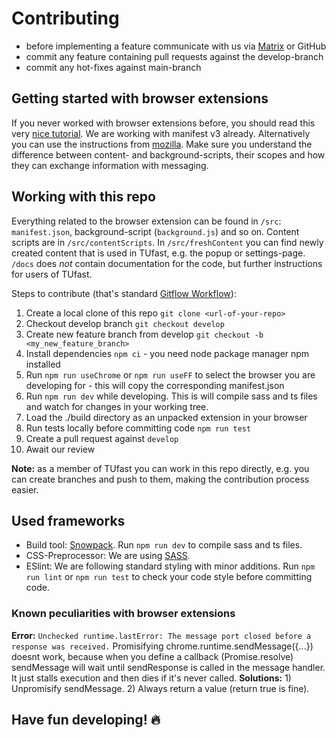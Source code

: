 # Contributing

- before implementing a feature communicate with us via [Matrix](https://matrix.to/#/#tu-fast:tu-dresden.de) or GitHub
- commit any feature containing pull requests against the develop-branch
- commit any hot-fixes against main-branch

## Getting started with browser extensions

If you never worked with browser extensions before, you should read this very [nice tutorial](https://developer.chrome.com/docs/extensions/mv2/getstarted/). We are working with manifest v3 already. Alternatively you can use the instructions from [mozilla](https://developer.mozilla.org/de/docs/Mozilla/Add-ons/WebExtensions/Your_first_WebExtension). Make sure you understand the difference between content- and background-scripts, their scopes and how they can exchange information with messaging.

## Working with this repo

Everything related to the browser extension can be found in `/src`: `manifest.json`, background-script (`background.js`) and so on. Content scripts are in `/src/contentScripts`. In `/src/freshContent` you can find newly created content that is used in TUfast, e.g. the popup or settings-page. `/docs` does _not_ contain documentation for the code, but further instructions for users of TUfast. 

Steps to contribute (that's standard [Gitflow Workflow](https://www.atlassian.com/git/tutorials/comparing-workflows/gitflow-workflow)):

1. Create a local clone of this repo `git clone <url-of-your-repo>`
2. Checkout develop branch `git checkout develop`
3. Create new feature branch from develop `git checkout -b <my_new_feature_branch>`
4. Install dependencies `npm ci` - you need node package manager npm installed
5. Run `npm run useChrome` or `npm run useFF` to select the browser you are developing for - this will copy the corresponding manifest.json
6. Run `npm run dev` while developing. This is will compile sass and ts files and watch for changes in your working tree.
7. Load the ./build directory as an unpacked extension in your browser
8. Run tests locally before committing code `npm run test`
9. Create a pull request against `develop`
10. Await our review

**Note:** as a member of TUfast you can work in this repo directly, e.g. you can create branches and push to them, making the contribution process easier.

## Used frameworks
- Build tool: [Snowpack](https://www.snowpack.dev/). Run `npm run dev` to compile sass and ts files.
- CSS-Preprocessor: We are using [SASS](https://sass-lang.com/).
- ESlint: We are following standard styling with minor additions. Run `npm run lint` or `npm run test` to check your code style before committing code.

### Known peculiarities with browser extensions
**Error:** `Unchecked runtime.lastError: The message port closed before a response was received.` Promisifying chrome.runtime.sendMessage({...}) doesnt work, because when you define a callback (Promise.resolve) sendMessage will wait until sendResponse is called in the message handler. It just stalls execution and then dies if it's never called. **Solutions:** 1) Unpromisify sendMessage. 2) Always return a value (return true is fine).

## Have fun developing! 🔥
